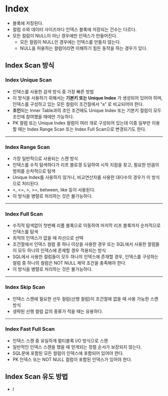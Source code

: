 # Index

- 블록에 저장된다.
- 컬럼 수와 데이터 사이즈마다 인덱스 블록에 저장되는 건수는 다르다.
- 모든 컬럼이 NULL이 아닌 경우에만 인덱스가 만들어진다.
	- 모든 컬럼이 NULL인 경우에는 인덱스를 만들지 않는다.
	- NULL을 허용하는 컬럼이라면 이해하기 힘든 동작을 하는 경우가 있다.

## Index Scan 방식
### Index Unique Scan
- 인덱스를 사용한 검색 방식 중 가장 빠른 방법
- 이 방식을 사용하기 위해서는 **기본키 또는 Unique Index** 가 생성되어 있어야 하며, 인덱스를 구성하고 있는 모든 컬럼이 조건절에서 **'='** 로 비교되어야 한다.
- **조인**되는 Inner Table과의 조인 조건에도 Unique Index 또는 기본키 컬럼이 모두 조인에 참여했을 때에만 가능하다.
- PK 컬럼 또는 Unique Index 컬럼이 여러 개로 구성되어 있는데 이중 일부만 이용할 때는 Index Range Scan 또는 Index Full Scan으로 변경되기도 한다.

<hr/>

### Index Range Scan
- 가장 일반적으로 사용되는 스캔 방식
- 인덱스를 수직 탐색하다가 리프 블로겡 도달하여 시작 지점을 찾고, 필요한 만큼의 범위를 순차적으로 탐색
- Unique Index를 사용하지 않거나, 비교연산자를 사용한 대다수의 경우가 이 방식으로 처리된다.
- <, <=, >, >=, between, like 등이 사용된다.
- 이 방식을 병렬로 처리하는 것은 불가능하다.

<hr/>

### Index Full Scan
- 수직적 탐색없이 첫번째 리플 블록으로 이동하여 마지막 리프 블록까지 순차적으로 인덱스를 탐색
- 최적의 인덱스가 없을 때 차선으로 선택
- 조건절에서 인덱스 컬럼 중 하나 이상을 사용한 경우 또는 SQL에서 사용한 컬럼들이 모두 하나의 인덱스에 존재할 경우 적용되는 방식
- SQL에서 사용한 컬럼들이 모두 하나의 인덱스에 존재할 경우, 인덱스를 구성하는 컬럼 중 하나의 컬럼은 NOT NULL 제약 조건을 충족해야 한다.
- 이 방식을 병렬로 처리하는 것은 불가능하다.

<hr/>

### Index Skip Scan
- 인덱스 스캔에 필요한 선두 컬럼(선행 컬럼)이 조건절에 없을 때 사용 가능한 스캔 방식
- 생략된 선행 컬럼 값의 종류가 적을 때는 유용하다.

<hr/>

### Index Fast Full Scan
- 인덱스 스캔 중 유일하게 멀티블록 I/O 방식으로 스캔
- 일반적인 인덱스 스캔을 했을 때 얻게되는 정렬 순서가 보장되지 않는다.
- SQL문에 포함된 모든 컬럼이 인덱스에 포함되어 있어야 한다.
- PK 인덱스 또는 NOT NULL 컬럼이 포함된 인덱스가 있어야 한다.


## Index Scan 유도 방법
- I
